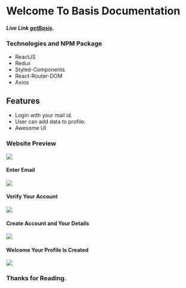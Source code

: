 # Welcome To Basis Documentation

##### Live Link [getBasis](https://getbasis.netlify.app/).

### Technologies and NPM Package

- ReactJS
- Redux
- Styled-Components
- React-Router-DOM
- Axios


## Features

- Login with your mail id.
- User can add data to profile.
- Awesome UI


### Website Preview
![](https://res.cloudinary.com/ranacloud/image/upload/v1636787251/new/Screenshot_229_ezcygn.png)

#### Enter Email
![](https://res.cloudinary.com/ranacloud/image/upload/v1636787253/new/Screenshot_230_ynhzt2.png)

#### Verify Your Account
![](https://res.cloudinary.com/ranacloud/image/upload/v1636787253/new/Screenshot_232_rqnt5v.png)

#### Create Account and Your Details
![](https://res.cloudinary.com/ranacloud/image/upload/v1636788029/new/Screenshot_234_cuo6qx.png)

#### Welcome Your Profile Is Created
![](https://res.cloudinary.com/ranacloud/image/upload/v1636787253/new/Screenshot_233_rdlnuq.png)

### Thanks for Reading.
